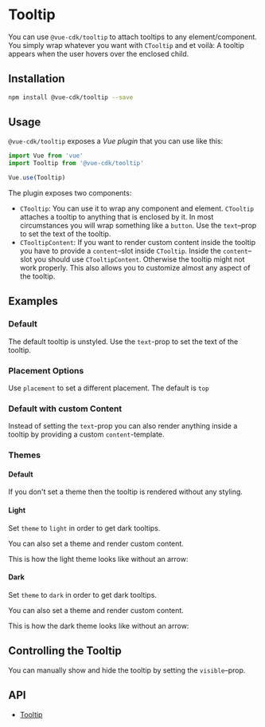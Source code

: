 # Tooltip
You can use `@vue-cdk/tooltip` to attach tooltips to any element/component. You simply wrap whatever you want with `CTooltip` and et voilà: A tooltip appears when the user hovers over the enclosed child.

## Installation
```sh
npm install @vue-cdk/tooltip --save
```

## Usage
`@vue-cdk/tooltip` exposes a *Vue plugin* that you can use like this:

``` js
import Vue from 'vue'
import Tooltip from '@vue-cdk/tooltip'

Vue.use(Tooltip)
```

The plugin exposes two components:

- `CTooltip`: You can use it to wrap any component and element. `CTooltip` attaches a tooltip to anything that is enclosed by it. In most circumstances you will wrap something like a `button`. Use the `text`–prop to set the text of the tooltip.
- `CTooltipContent`: If you want to render custom content inside the tooltip you have to provide a `content`–slot inside `CTooltip`. Inside the `content`–slot you should use `CTooltipContent`. Otherwise the tooltip might not work properly. This also allows you to customize almost any aspect of the tooltip.

## Examples

### Default
The default tooltip is unstyled. Use the `text`-prop to set the text of the tooltip.

<Demo for="tooltip/default" />

### Placement Options
Use `placement` to set a different placement. The default is `top`

<Demo for="tooltip/placement" />

### Default with custom Content
Instead of setting the `text`-prop you can also render anything inside a tooltip by providing a custom `content`-template.

<Demo for="tooltip/default-custom" />

### Themes
#### Default
If you don't set a theme then the tooltip is rendered without any styling.

<Demo for="tooltip/themes/none" />

#### Light
Set `theme` to `light` in order to get dark tooltips.

<Demo for="tooltip/themes/light" />

You can also set a theme and render custom content.

<Demo for="tooltip/themes/light-custom" />

This is how the light theme looks like without an arrow:

<Demo for="tooltip/themes/light-no-arrow" />

#### Dark
Set `theme` to `dark` in order to get dark tooltips.

<Demo for="tooltip/themes/dark" />

You can also set a theme and render custom content.

<Demo for="tooltip/themes/dark-custom" />

This is how the dark theme looks like without an arrow:

<Demo for="tooltip/themes/dark-no-arrow" />

## Controlling the Tooltip
You can manually show and hide the tooltip by setting the `visible`–prop.

<Demo for="tooltip/prop" />

## API
- [Tooltip](./../../api/tooltip)
